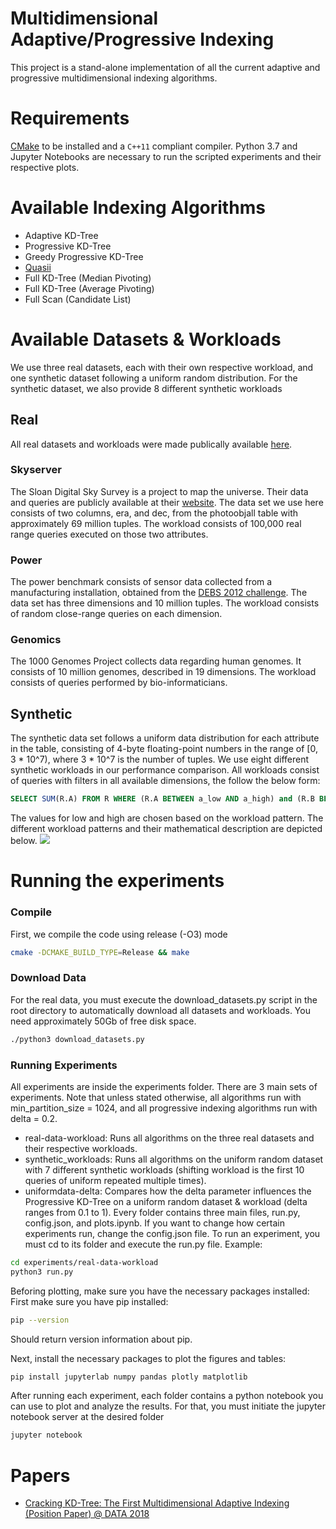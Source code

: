 # Multidimensional Adaptive/Progressive Indexing

This project is a stand-alone implementation of all the current adaptive and progressive multidimensional indexing algorithms.

# Requirements
[CMake](https://cmake.org) to be installed and a `C++11` compliant compiler. Python 3.7 and Jupyter Notebooks are necessary to run the scripted experiments and their respective plots.

# Available Indexing Algorithms
* Adaptive KD-Tree
* Progressive KD-Tree
* Greedy Progressive KD-Tree
* [Quasii](https://openproceedings.org/2018/conf/edbt/paper-153.pdf)
* Full KD-Tree (Median Pivoting)
* Full KD-Tree (Average Pivoting)
* Full Scan (Candidate List)

# Available Datasets & Workloads
We use three real datasets, each with their own respective workload, and one synthetic dataset following a uniform random distribution. For the synthetic dataset, we also provide 8 different synthetic workloads
## Real
All real datasets and workloads were made publically available [here](https://zenodo.org/record/3835562).
### Skyserver
The Sloan Digital Sky Survey is a project to map the universe. Their data and queries are publicly available at their [website](http://skyserver.sdss.org). The data set we use here consists of two columns, era, and dec, from the photoobjall table with approximately 69 million tuples. The workload consists of 100,000 real range queries executed on those two attributes.
### Power
The power benchmark consists of sensor data collected from a manufacturing installation, obtained from the [DEBS 2012 challenge](https://debs.org/grand-challenges/2012/). The data set has three dimensions and 10 million tuples. The workload consists of random close-range queries on each dimension.
### Genomics 
The 1000 Genomes Project collects data regarding human genomes. It consists of 10 million genomes, described in 19 dimensions. The workload consists of queries performed by bio-informaticians.

## Synthetic 
The synthetic data set follows a uniform data distribution for each attribute in the table, consisting of 4-byte floating-point numbers in the range of \[0, 3 * 10^7), where 3 * 10^7 is the number of tuples. We use eight different synthetic workloads in our performance comparison. All workloads consist of queries with filters in all available dimensions, the follow the below form:
```sql
SELECT SUM(R.A) FROM R WHERE (R.A BETWEEN a_low AND a_high) and (R.B BETWEEN b_low AND b_high) ...
```
The values for low and high are chosen based on the workload pattern. The different workload patterns and their mathematical description are depicted below.
<img src="https://github.com/pholanda/MultidimensionalAdaptiveIndexing/blob/master/img/workloads.png" />

# Running the experiments
### Compile
First, we compile the code using release (-O3) mode
```bash
cmake -DCMAKE_BUILD_TYPE=Release && make
```

### Download Data
For the real data, you must execute the download_datasets.py script in the root directory to automatically download all datasets and workloads. You need approximately 50Gb of free disk space.
```bash
./python3 download_datasets.py
```

### Running Experiments
All experiments are inside the experiments folder. There are 3 main sets of experiments. Note that unless stated otherwise, all algorithms run with min_partition_size = 1024, and all progressive indexing algorithms run with delta = 0.2.
* real-data-workload: Runs all algorithms on the three real datasets and their respective workloads.
* synthetic_workloads: Runs all algorithms on the uniform random dataset with 7 different synthetic workloads (shifting workload is the first 10 queries of uniform repeated multiple times).
* uniformdata-delta: Compares how the delta parameter influences the Progressive KD-Tree on a uniform random dataset & workload (delta ranges from 0.1 to 1).
Every folder contains three main files, run.py, config.json, and plots.ipynb. If you want to change how certain experiments run, change the config.json file.
To run an experiment, you must cd to its folder and execute the run.py file.
Example:
```bash
cd experiments/real-data-workload
python3 run.py
```

Beforing plotting, make sure you have the necessary packages installed:
First make sure you have pip installed:

``` bash
pip --version
```

Should return version information about pip.

Next, install the necessary packages to plot the figures and tables:

``` bash
pip install jupyterlab numpy pandas plotly matplotlib
```

After running each experiment, each folder contains a python notebook you can use to plot and analyze the results. For that, you must initiate the jupyter notebook server at the desired folder
```bash
jupyter notebook
```


# Papers
* [Cracking KD-Tree: The First Multidimensional Adaptive Indexing (Position Paper) @ DATA 2018](https://pdet.github.io/assets/papers/MultCracking.pdf)
